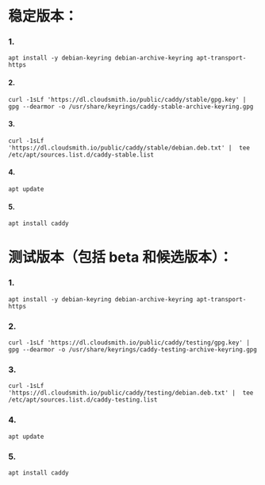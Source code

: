 # 稳定版本：
### 1.
    apt install -y debian-keyring debian-archive-keyring apt-transport-https
#### 2.
    curl -1sLf 'https://dl.cloudsmith.io/public/caddy/stable/gpg.key' |  gpg --dearmor -o /usr/share/keyrings/caddy-stable-archive-keyring.gpg
#### 3.
    curl -1sLf 'https://dl.cloudsmith.io/public/caddy/stable/debian.deb.txt' |  tee /etc/apt/sources.list.d/caddy-stable.list
#### 4.
    apt update
#### 5.
    apt install caddy
# 测试版本（包括 beta 和候选版本）：
### 1.
    apt install -y debian-keyring debian-archive-keyring apt-transport-https
### 2.
    curl -1sLf 'https://dl.cloudsmith.io/public/caddy/testing/gpg.key' |  gpg --dearmor -o /usr/share/keyrings/caddy-testing-archive-keyring.gpg
### 3.
    curl -1sLf 'https://dl.cloudsmith.io/public/caddy/testing/debian.deb.txt' |  tee /etc/apt/sources.list.d/caddy-testing.list
### 4.
    apt update
### 5.
    apt install caddy